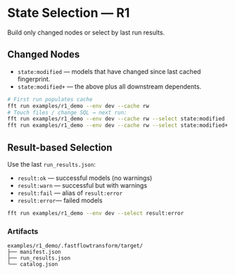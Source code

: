 
# State Selection — R1

Build only changed nodes or select by last run results.

## Changed Nodes

- `state:modified` — models that have changed since last cached fingerprint.
- `state:modified+` — the above plus all downstream dependents.

```bash
# First run populates cache
fft run examples/r1_demo --env dev --cache rw
# Touch files / change SQL → next run:
fft run examples/r1_demo --env dev --cache rw --select state:modified
fft run examples/r1_demo --env dev --cache rw --select state:modified+
````

## Result-based Selection

Use the last `run_results.json`:

* `result:ok`   — successful models (no warnings)
* `result:warn` — successful but with warnings
* `result:fail` — alias of `result:error`
* `result:error`— failed models

```bash
fft run examples/r1_demo --env dev --select result:error
```

### Artifacts

```
examples/r1_demo/.fastflowtransform/target/
├── manifest.json
├── run_results.json
└── catalog.json
```